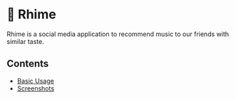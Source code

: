 # 🎸 Rhime

Rhime is a social media application to recommend music to our friends with similar taste.

## Contents
- [Basic Usage](/docs/BasicUsage.md)
- [Screenshots](/docs/Screenshots.md)